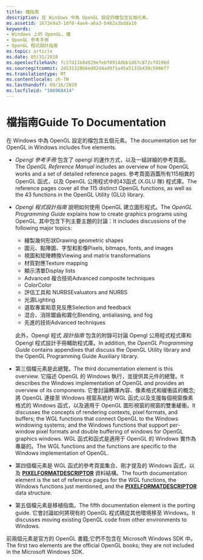 ```yaml
---
title: 檔指南
description: 在 Windows 中為 OpenGL 設定的檔包含五個元素。
ms.assetid: 1672e9a3-10f0-4ae4-a6a3-b482a3bdda10
keywords:
- Windows 上的 OpenGL，檔
- OpenGL 參考手冊
- OpenGL 程式設計指南
ms.topic: article
ms.date: 05/31/2018
ms.openlocfilehash: fc27d11b8d829efebf0914dbb1d67c872cf0196d
ms.sourcegitcommit: 2d531328b6ed82d4ad971a45a5131b430c5866f7
ms.translationtype: MT
ms.contentlocale: zh-TW
ms.lasthandoff: 09/16/2019
ms.locfileid: "106968414"
---
```

# <a name="guide-to-documentation"></a><span data-ttu-id="2f1b6-106">檔指南</span><span class="sxs-lookup"><span data-stu-id="2f1b6-106">Guide To Documentation</span></span>

<span data-ttu-id="2f1b6-107">在 Windows 中為 OpenGL 設定的檔包含五個元素。</span><span class="sxs-lookup"><span data-stu-id="2f1b6-107">The documentation set for OpenGL in Windows includes five elements.</span></span>

-   <span data-ttu-id="2f1b6-108">*Opengl 參考手冊* 包含了 opengl 的運作方式，以及一組詳細的參考頁面。</span><span class="sxs-lookup"><span data-stu-id="2f1b6-108">The *OpenGL Reference Manual* includes an overview of how OpenGL works and a set of detailed reference pages.</span></span> <span data-ttu-id="2f1b6-109">參考頁面涵蓋所有115相異的 OpenGL 函式，以及 OpenGL 公用程式中的43函式 (X.GLU 隊) 程式庫。</span><span class="sxs-lookup"><span data-stu-id="2f1b6-109">The reference pages cover all the 115 distinct OpenGL functions, as well as the 43 functions in the OpenGL Utility (GLU) library.</span></span>

-   <span data-ttu-id="2f1b6-110">*Opengl 程式設計指南* 說明如何使用 OpenGL 建立圖形程式。</span><span class="sxs-lookup"><span data-stu-id="2f1b6-110">The *OpenGL Programming Guide* explains how to create graphics programs using OpenGL.</span></span> <span data-ttu-id="2f1b6-111">其中包含下列主要主題的討論：</span><span class="sxs-lookup"><span data-stu-id="2f1b6-111">It includes discussions of the following major topics:</span></span>

    -   <span data-ttu-id="2f1b6-112">繪製幾何形狀</span><span class="sxs-lookup"><span data-stu-id="2f1b6-112">Drawing geometric shapes</span></span>
    -   <span data-ttu-id="2f1b6-113">圖元、點陣圖、字型和影像</span><span class="sxs-lookup"><span data-stu-id="2f1b6-113">Pixels, bitmaps, fonts, and images</span></span>
    -   <span data-ttu-id="2f1b6-114">視圖和矩陣轉換</span><span class="sxs-lookup"><span data-stu-id="2f1b6-114">Viewing and matrix transformations</span></span>
    -   <span data-ttu-id="2f1b6-115">材質對應</span><span class="sxs-lookup"><span data-stu-id="2f1b6-115">Texture mapping</span></span>
    -   <span data-ttu-id="2f1b6-116">顯示清單</span><span class="sxs-lookup"><span data-stu-id="2f1b6-116">Display lists</span></span>
    -   <span data-ttu-id="2f1b6-117">Advanced 複合技術</span><span class="sxs-lookup"><span data-stu-id="2f1b6-117">Advanced composite techniques</span></span>
    -   <span data-ttu-id="2f1b6-118">Color</span><span class="sxs-lookup"><span data-stu-id="2f1b6-118">Color</span></span>
    -   <span data-ttu-id="2f1b6-119">評估工具和 NURBS</span><span class="sxs-lookup"><span data-stu-id="2f1b6-119">Evaluators and NURBS</span></span>
    -   <span data-ttu-id="2f1b6-120">光源</span><span class="sxs-lookup"><span data-stu-id="2f1b6-120">Lighting</span></span>
    -   <span data-ttu-id="2f1b6-121">選取專案和意見反應</span><span class="sxs-lookup"><span data-stu-id="2f1b6-121">Selection and feedback</span></span>
    -   <span data-ttu-id="2f1b6-122">混合、消除鋸齒和霧化</span><span class="sxs-lookup"><span data-stu-id="2f1b6-122">Blending, antialiasing, and fog</span></span>
    -   <span data-ttu-id="2f1b6-123">先進的技術</span><span class="sxs-lookup"><span data-stu-id="2f1b6-123">Advanced techniques</span></span>

    <span data-ttu-id="2f1b6-124">此外，Opengl 程式 *設計指南* 包含的附錄可討論 Opengl 公用程式程式庫和 Opengl 程式設計手冊輔助程式庫。</span><span class="sxs-lookup"><span data-stu-id="2f1b6-124">In addition, the *OpenGL Programming Guide* contains appendixes that discuss the OpenGL Utility library and the OpenGL Programming Guide Auxiliary library.</span></span>

-   <span data-ttu-id="2f1b6-125">第三個檔元素是此總覽。</span><span class="sxs-lookup"><span data-stu-id="2f1b6-125">The third documentation element is this overview.</span></span> <span data-ttu-id="2f1b6-126">它描述 OpenGL 的 Windows 執行，並提供其元件的總覽。</span><span class="sxs-lookup"><span data-stu-id="2f1b6-126">It describes the Windows implementation of OpenGL and provides an overview of its components.</span></span> <span data-ttu-id="2f1b6-127">它會討論轉譯內容、像素格式和緩衝區的概念;將 OpenGL 連接至 Windows 視窗系統的 WGL 函式;以及支援每個視窗像素格式的 Windows 函式，以及適用于 OpenGL 圖形視窗的視窗的雙重緩衝。</span><span class="sxs-lookup"><span data-stu-id="2f1b6-127">It discusses the concepts of rendering contexts, pixel formats, and buffers; the WGL functions that connect OpenGL to the Windows windowing systems; and the Windows functions that support per-window pixel formats and double buffering of windows for OpenGL graphics windows.</span></span> <span data-ttu-id="2f1b6-128">WGL 函式和函式是適用于 OpenGL 的 Windows 實作為專屬的。</span><span class="sxs-lookup"><span data-stu-id="2f1b6-128">The WGL functions and the functions are specific to the Windows implementation of OpenGL.</span></span>

-   <span data-ttu-id="2f1b6-129">第四個檔元素是 WGL 函式的參考頁面集合、剛才提及的 Windows 函式，以及 [**PIXELFORMATDESCRIPTOR**](/windows/win32/api/wingdi/ns-wingdi-pixelformatdescriptor) 資料結構。</span><span class="sxs-lookup"><span data-stu-id="2f1b6-129">The fourth documentation element is the set of reference pages for the WGL functions, the Windows functions just mentioned, and the [**PIXELFORMATDESCRIPTOR**](/windows/win32/api/wingdi/ns-wingdi-pixelformatdescriptor) data structure.</span></span>

-   <span data-ttu-id="2f1b6-130">第五個檔元素是移植指南。</span><span class="sxs-lookup"><span data-stu-id="2f1b6-130">The fifth documentation element is the porting guide.</span></span> <span data-ttu-id="2f1b6-131">它會討論如何將現有的 OpenGL 程式碼從其他環境移至 Windows。</span><span class="sxs-lookup"><span data-stu-id="2f1b6-131">It discusses moving existing OpenGL code from other environments to Windows.</span></span>

<span data-ttu-id="2f1b6-132">前兩個元素是官方的 OpenGL 書籍;它們不包含在 Microsoft Windows SDK 中。</span><span class="sxs-lookup"><span data-stu-id="2f1b6-132">The first two elements are the official OpenGL books; they are not included in the Microsoft Windows SDK.</span></span>

 

 





